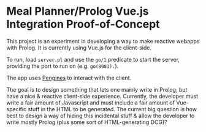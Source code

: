 # Meal Planner/Prolog Vue.js Integration Proof-of-Concept

This project is an experiment in developing a way to make reactive webapps with Prolog.
It is currently using Vue.js for the client-side.

To run, load `server.pl` and use the `go/1` predicate to start the server, providing the port to run on (e.g. `go(8081).`).

The app uses [Pengines][pengines] to interact with the client.

The goal is to design something that lets one mainly write in Prolog, but have a nice & reactive client-side experience.
Currently, the developer must write a fair amount of Javascript and must include a fair amount of Vue-specific stuff in the HTML to be generated.
The current big question is how best to design a way of hiding this incidental stuff & allow the developer to write mostly Prolog (plus some sort of HTML-generating DCG)?

  [pengines]: http://www.swi-prolog.org/pldoc/doc_for?object=section(%27packages/pengines.html%27)
